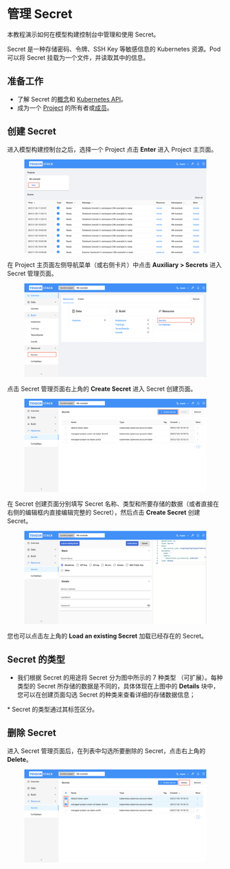 # 管理 Secret

本教程演示如何在模型构建控制台中管理和使用 Secret。

Secret 是一种存储密码、令牌、SSH Key 等敏感信息的 Kubernetes 资源。Pod 可以将 Secret 挂载为一个文件，并读取其中的信息。

## 准备工作

* 了解 Secret 的<a target="_blank" rel="noopener noreferrer" href="https://kubernetes.io/zh/docs/concepts/configuration/secret/">概念</a>和 <a target="_blank" rel="noopener noreferrer" href="https://kubernetes.io/docs/reference/kubernetes-api/config-and-storage-resources/secret-v1/">Kubernetes API</a>。
* 成为一个 [Project](../modules/account-and-security.md#project) 的所有者或[成员](./add-project-member.md)。

## 创建 Secret

进入模型构建控制台之后，选择一个 Project 点击 **Enter** 进入 Project 主页面。

<figure class="screenshot">
  <img alt="build-console-web" src="../assets/tasks/manage-auxiliary-resources/building-console.png" class="screenshot"/>
</figure>

在 Project 主页面左侧导航菜单（或右侧卡片）中点击 **Auxiliary&nbsp;> Secrets** 进入 Secret 管理页面。

<figure class="screenshot">
  <img alt="project-page-secret" src="../assets/tasks/manage-auxiliary-resources/project-page-secret.png" class="screenshot"/>
</figure>

点击 Secret 管理页面右上角的 **Create Secret** 进入 Secret 创建页面。

<figure class="screenshot">
  <img alt="secret-table" src="../assets/tasks/manage-auxiliary-resources/secret-table.png" class="screenshot"/>
</figure>

在 Secret 创建页面分别填写 Secret 名称、类型和所要存储的数据（或者直接在右侧的编辑框内直接编辑完整的 Secret），然后点击 **Create Secret** 创建 Secret。

<figure class="screenshot">
  <img alt="create-secret" src="../assets/tasks/manage-auxiliary-resources/create-secret.png" class="screenshot"/>
</figure>

您也可以点击左上角的 **Load an existing Secret** 加载已经存在的 Secret。

<aside class="note info">
<h1>Secret 的类型</h1>

* 我们根据 Secret 的用途将 Secret 分为图中所示的 7 种类型 （可扩展）。每种类型的 Secret 所存储的数据是不同的，具体体现在上图中的 **Details** 块中，您可以在创建页面勾选 Secret 的种类来查看详细的存储数据信息；

</aside>
    * Secret 的类型通过其标签区分。

## 删除 Secret

进入 Secret 管理页面后，在列表中勾选所要删除的 Secret，点击右上角的 **Delete**。

<figure class="screenshot">
  <img alt="delete-secret" src="../assets/tasks/manage-auxiliary-resources/delete-secret.png" class="screenshot"/>
</figure>
